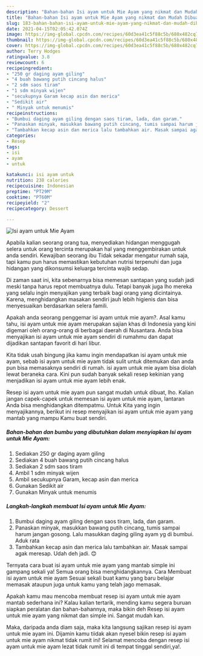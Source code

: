 ```yaml
---
description: "Bahan-bahan Isi ayam untuk Mie Ayam yang nikmat dan Mudah Dibuat"
title: "Bahan-bahan Isi ayam untuk Mie Ayam yang nikmat dan Mudah Dibuat"
slug: 183-bahan-bahan-isi-ayam-untuk-mie-ayam-yang-nikmat-dan-mudah-dibuat
date: 2021-04-15T02:05:42.074Z
image: https://img-global.cpcdn.com/recipes/60d3ea41c5f88c5b/680x482cq70/isi-ayam-untuk-mie-ayam-foto-resep-utama.jpg
thumbnail: https://img-global.cpcdn.com/recipes/60d3ea41c5f88c5b/680x482cq70/isi-ayam-untuk-mie-ayam-foto-resep-utama.jpg
cover: https://img-global.cpcdn.com/recipes/60d3ea41c5f88c5b/680x482cq70/isi-ayam-untuk-mie-ayam-foto-resep-utama.jpg
author: Terry Hodges
ratingvalue: 3.8
reviewcount: 6
recipeingredient:
- "250 gr daging ayam giling"
- "4 buah bawang putih cincang halus"
- "2 sdm saos tiram"
- "1 sdm minyak wijen"
- "secukupnya Garam kecap asin dan merica"
- "Sedikit air"
- " Minyak untuk menumis"
recipeinstructions:
- "Bumbui daging ayam giling dengan saos tiram, lada, dan garam."
- "Panaskan minyak, masukkan bawang putih cincang, tumis sampai harum jangan gosong. Lalu masukkan daging giling ayam yg di bumbui. Aduk rata"
- "Tambahkan kecap asin dan merica lalu tambahkan air. Masak sampai agak meresap. Udah deh jadi. 😊"
categories:
- Resep
tags:
- isi
- ayam
- untuk

katakunci: isi ayam untuk 
nutrition: 238 calories
recipecuisine: Indonesian
preptime: "PT29M"
cooktime: "PT60M"
recipeyield: "2"
recipecategory: Dessert

---
```



![Isi ayam untuk Mie Ayam](https://img-global.cpcdn.com/recipes/60d3ea41c5f88c5b/680x482cq70/isi-ayam-untuk-mie-ayam-foto-resep-utama.jpg)

Apabila kalian seorang orang tua, menyediakan hidangan menggugah selera untuk orang tercinta merupakan hal yang menggembirakan untuk anda sendiri. Kewajiban seorang ibu Tidak sekadar mengatur rumah saja, tapi kamu pun harus memastikan kebutuhan nutrisi terpenuhi dan juga hidangan yang dikonsumsi keluarga tercinta wajib sedap.

Di zaman  saat ini, kita sebenarnya bisa memesan santapan yang sudah jadi meski tanpa harus repot membuatnya dulu. Tetapi banyak juga lho mereka yang selalu ingin menyajikan yang terbaik bagi orang yang dicintainya. Karena, menghidangkan masakan sendiri jauh lebih higienis dan bisa menyesuaikan berdasarkan selera famili. 



Apakah anda seorang penggemar isi ayam untuk mie ayam?. Asal kamu tahu, isi ayam untuk mie ayam merupakan sajian khas di Indonesia yang kini digemari oleh orang-orang di berbagai daerah di Nusantara. Anda bisa menyajikan isi ayam untuk mie ayam sendiri di rumahmu dan dapat dijadikan santapan favorit di hari libur.

Kita tidak usah bingung jika kamu ingin mendapatkan isi ayam untuk mie ayam, sebab isi ayam untuk mie ayam tidak sulit untuk ditemukan dan anda pun bisa memasaknya sendiri di rumah. isi ayam untuk mie ayam bisa diolah lewat beraneka cara. Kini pun sudah banyak sekali resep kekinian yang menjadikan isi ayam untuk mie ayam lebih enak.

Resep isi ayam untuk mie ayam pun sangat mudah untuk dibuat, lho. Kalian jangan capek-capek untuk memesan isi ayam untuk mie ayam, lantaran Anda bisa menghidangkan ditempatmu. Untuk Kita yang ingin menyajikannya, berikut ini resep menyajikan isi ayam untuk mie ayam yang mantab yang mampu Kamu buat sendiri.

<!--inarticleads1-->

##### Bahan-bahan dan bumbu yang dibutuhkan dalam menyiapkan Isi ayam untuk Mie Ayam:

1. Sediakan 250 gr daging ayam giling
1. Sediakan 4 buah bawang putih cincang halus
1. Sediakan 2 sdm saos tiram
1. Ambil 1 sdm minyak wijen
1. Ambil secukupnya Garam, kecap asin dan merica
1. Gunakan Sedikit air
1. Gunakan  Minyak untuk menumis




<!--inarticleads2-->

##### Langkah-langkah membuat Isi ayam untuk Mie Ayam:

1. Bumbui daging ayam giling dengan saos tiram, lada, dan garam.
1. Panaskan minyak, masukkan bawang putih cincang, tumis sampai harum jangan gosong. Lalu masukkan daging giling ayam yg di bumbui. Aduk rata
1. Tambahkan kecap asin dan merica lalu tambahkan air. Masak sampai agak meresap. Udah deh jadi. 😊




Ternyata cara buat isi ayam untuk mie ayam yang mantab simple ini gampang sekali ya! Semua orang bisa menghidangkannya. Cara Membuat isi ayam untuk mie ayam Sesuai sekali buat kamu yang baru belajar memasak ataupun juga untuk kamu yang telah jago memasak.

Apakah kamu mau mencoba membuat resep isi ayam untuk mie ayam mantab sederhana ini? Kalau kalian tertarik, mending kamu segera buruan siapkan peralatan dan bahan-bahannya, maka bikin deh Resep isi ayam untuk mie ayam yang nikmat dan simple ini. Sangat mudah kan. 

Maka, daripada anda diam saja, maka kita langsung sajikan resep isi ayam untuk mie ayam ini. Dijamin kamu tiidak akan nyesel bikin resep isi ayam untuk mie ayam nikmat tidak rumit ini! Selamat mencoba dengan resep isi ayam untuk mie ayam lezat tidak rumit ini di tempat tinggal sendiri,ya!.

